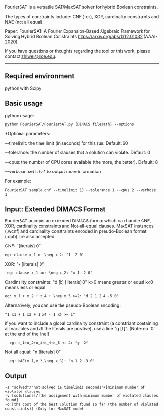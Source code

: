FourierSAT is a versatile SAT/MaxSAT solver for hybrid Boolean constraints. 

The types of constraints include: CNF (-or), XOR, cardinality constraints and NAE (not all equal).

Paper: FourierSAT: A Fourier Expansion-Based Algebraic Framework for Solving Hybrid Boolean Constraints
https://arxiv.org/abs/1912.01032
(AAAI-2020)

If you have questions or thoughts regarding the tool or this work, please contact zhiwei@rice.edu.

----------------------------------------------------------------------------------------------------------------------
Required environment
-----------------------------------------
 python with Scipy

Basic usage
---------------
python usage:

	python FourierSAT/FourierSAT.py [DIMACS filepath] --options

*Optional parameters:

--timelimit: the time limit (in seconds) for this run. Default: 60

--tolerance: the number of clauses that a solution can violate. Default: 0

--cpus: the number of CPU cores available (the more, the better). Default: 8

--verbose: set it to 1 to output more information

For example:

	FourierSAT sample.cnf --timelimit 10 --tolerance 1 --cpus 2 --verbose 1

Input: Extended DIMACS Format
-------------------------
FourierSAT accepts an extended DIMACS format which can handle CNF, XOR, cardinality constraints and Not-all-equal clauses. MaxSAT instances (.wcnf) and cardinality constraints encoded in pseudo-Boolean format (.opb) are also accepted.

CNF: "[literals] 0"

	eg: clause x_1 or \neg x_2: "1 -2 0"
     
XOR: "x [literals] 0"

     eg: clause x_1 xor \neg x_2: "x 1 -2 0"
     
Cardinality constraints: "d [k] [literals] 0"
      k>0 means greater or equal
      k<0 means less or equal
      
    eg: x_1 + x_2 + x_4 + \neg x_5 >=2: "d 2 1 2 4 -5 0"
    
  Alternatively, you can use the pseudo-Boolean encoding:
  	
	"1 x1 + 1 x2 + 1 x4 - 1 x5 >= 1"
   
  if you want to include a global cardinality constraint (a constriant containing all variables and all the literals are positive), use a line "g [k]". (Note: no '0' at the end of the line!)
  
      eg: x_1+x_2+x_3+x_4+x_5 <= 2: "g -2"
      
Not all equal: "n [literals] 0"

      eg: NAE(x_1,x_2,\neg x_3): "n 1 2 -3 0"

Output
-------
	-s "solved"/"not-solved in timelimit seconds"+[minimum number of violated clauses]   
	-v [solutions]/[the assignment with minimum number of violated clauses found]    
	-o [the cost of the best solution found so far (the number of violated constraints)] (Only for MaxSAT mode)
